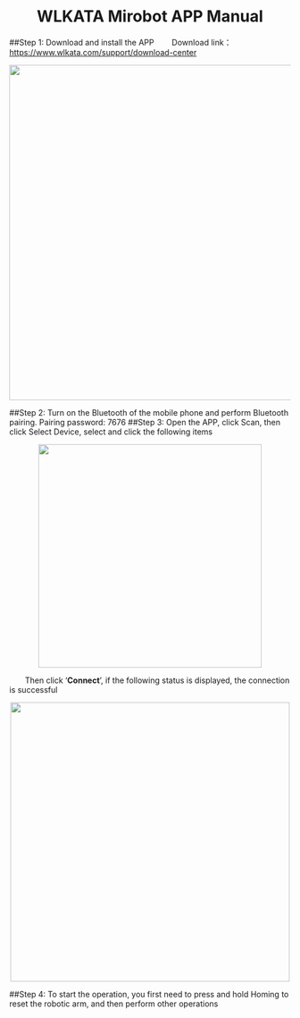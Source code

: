 # <center>WLKATA Mirobot APP Manual</center>
##Step 1: Download and install the APP
&ensp;&ensp;&ensp;&ensp;Download link：https://www.wlkata.com/support/download-center

<center><img src="http://lin88zhang.gitee.io/image_en/18/18-1.png" width="600"  > </center>

##Step 2: Turn on the Bluetooth of the mobile phone and perform Bluetooth pairing. Pairing password: 7676
##Step 3: Open the APP, click Scan, then click Select Device, select and click the following items

<center><img src="http://lin88zhang.gitee.io/image_en/18/18-2.png" width="400"  > </center>

&ensp;&ensp;&ensp;&ensp;Then click ‘**Connect**’, if the following status is displayed, the connection is successful

<center><img src="http://lin88zhang.gitee.io/image_en/18/18-3.png" width="500"  > </center>

##Step 4: To start the operation, you first need to press and hold Homing to reset the robotic arm, and then perform other operations

